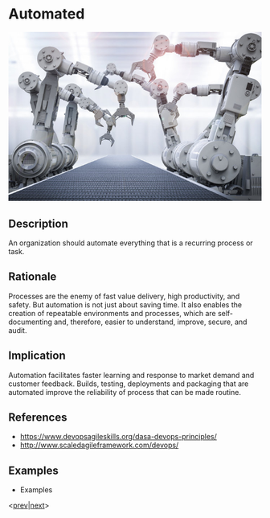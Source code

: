 # Automated
![automated](../../images/automated.jpg)

## Description
An organization should automate everything that is a recurring process or task.

## Rationale
Processes are the enemy of fast value delivery, high productivity, and safety. But automation is not just about saving time. It also enables the creation of repeatable environments and processes, which are self-documenting and, therefore, easier to understand, improve, secure, and audit.

## Implication
Automation facilitates faster learning and response to market demand and customer feedback. Builds, testing, deployments and packaging that are automated improve the reliability of process that can be made routine.

## References
* https://www.devopsagileskills.org/dasa-devops-principles/
* http://www.scaledagileframework.com/devops/

## Examples
* Examples

<[prev](continuous.md)|[next](self-service.md)>
